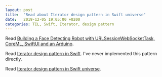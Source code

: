 ```yaml
---
layout: post
title:  "Read about Iterator design pattern in Swift universe"
date:   2019-12-05 19:05:00 +0200
categories: TIL, Swift, Iterator, design pattern
---
```

Read [Building a Face Detecting Robot with URLSessionWebSocketTask, CoreML, SwiftUI and an Arduino](https://swiftrocks.com/building-a-face-detecting-sentry-gun-with-urlsessionwebsockettask-coreml-swiftui-and-arduino.html).

Read [Iterator design pattern in Swift](https://theswiftdev.com/2018/08/20/iterator-design-pattern-in-swift/). I've never implemented this pattern directly.

Read [Iterator design pattern in Swift universe](https://medium.com/@lazarevzubov/iterator-design-pattern-in-swift-universe-34accb6fafd6).

